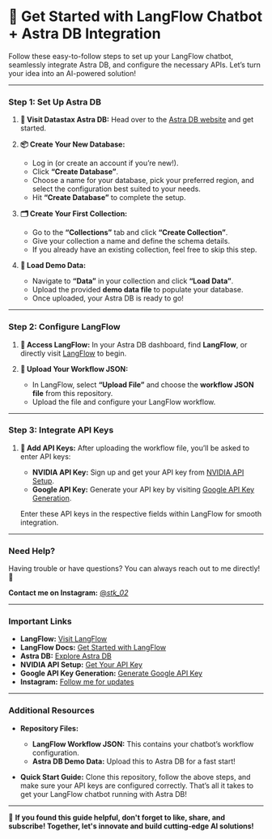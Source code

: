# 🚀 **Get Started with LangFlow Chatbot + Astra DB Integration**

Follow these easy-to-follow steps to set up your LangFlow chatbot, seamlessly integrate Astra DB, and configure the necessary APIs. Let’s turn your idea into an AI-powered solution!

---

### **Step 1: Set Up Astra DB**

1. **🔗 Visit Datastax Astra DB:**
   Head over to the [Astra DB website](https://astra.datastax.com) and get started.

2. **📦 Create Your New Database:**
   - Log in (or create an account if you’re new!).
   - Click **“Create Database”**.
   - Choose a name for your database, pick your preferred region, and select the configuration best suited to your needs.
   - Hit **“Create Database”** to complete the setup.

3. **🗂️ Create Your First Collection:**
   - Go to the **“Collections”** tab and click **“Create Collection”**.
   - Give your collection a name and define the schema details.
   - If you already have an existing collection, feel free to skip this step.

4. **💾 Load Demo Data:**
   - Navigate to **“Data”** in your collection and click **“Load Data”**.
   - Upload the provided **demo data file** to populate your database.
   - Once uploaded, your Astra DB is ready to go!

---

### **Step 2: Configure LangFlow**

1. **🌟 Access LangFlow:**
   In your Astra DB dashboard, find **LangFlow**, or directly visit [LangFlow](https://astra.datastax.com/langflow) to begin.

2. **📁 Upload Your Workflow JSON:**
   - In LangFlow, select **“Upload File”** and choose the **workflow JSON file** from this repository.
   - Upload the file and configure your LangFlow workflow.

---

### **Step 3: Integrate API Keys**

1. **🔑 Add API Keys:**
   After uploading the workflow file, you’ll be asked to enter API keys:
   
   - **NVIDIA API Key:** Sign up and get your API key from [NVIDIA API Setup](https://org.ngc.nvidia.com/setup/api-key).
   - **Google API Key:** Generate your API key by visiting [Google API Key Generation](https://aistudio.google.com/app/u/3/prompts/new_data).

   Enter these API keys in the respective fields within LangFlow for smooth integration.

---

### **Need Help?**

Having trouble or have questions? You can always reach out to me directly! 🚀

**Contact me on Instagram:** [@_stk_02_](https://www.instagram.com/_stk_02_/)

---

### **Important Links**

- **LangFlow:** [Visit LangFlow](https://astra.datastax.com/langflow/)
- **LangFlow Docs:** [Get Started with LangFlow](https://docs.langflow.org/get-started-installation)
- **Astra DB:** [Explore Astra DB](https://astra.datastax.com)
- **NVIDIA API Setup:** [Get Your API Key](https://org.ngc.nvidia.com/setup/api-key)
- **Google API Key Generation:** [Generate Google API Key](https://aistudio.google.com/app/u/3/prompts/new_data)
- **Instagram:** [Follow me for updates](https://www.instagram.com/_stk_02_/)

---

### **Additional Resources**

- **Repository Files:**
  - **LangFlow Workflow JSON:** This contains your chatbot’s workflow configuration.
  - **Astra DB Demo Data:** Upload this to Astra DB for a fast start!

- **Quick Start Guide:**
  Clone this repository, follow the above steps, and make sure your API keys are configured correctly. That’s all it takes to get your LangFlow chatbot running with Astra DB!

---

🔔 **If you found this guide helpful, don't forget to like, share, and subscribe! Together, let's innovate and build cutting-edge AI solutions!**


